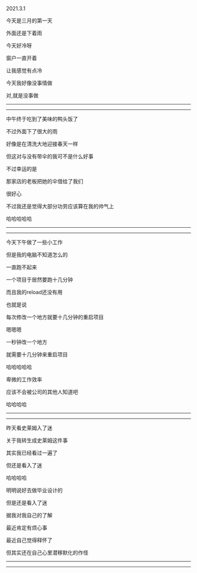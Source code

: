 2021.3.1

今天是三月的第一天

外面还是下着雨

今天好冷呀

窗户一直开着

让我感觉有点冷

今天我好像没事情做

对,就是没事做

----------

----------

中午终于吃到了美味的鸭头饭了

不过外面下了很大的雨

好像是在清洗大地迎接春天一样

但这对与没有带伞的我可不是什么好事

不过幸运的是

那家店的老板把她的伞借给了我们

很好心

不过我还是觉得大部分功劳应该算在我的帅气上

哈哈哈哈哈

-------

------------

今天下午做了一些小工作

但是我的电脑不知道怎么的

一直跑不起来

一个项目于居然要跑十几分钟

而且我的reload还没有用

也就是说

每次修改一个地方就要十几分钟的重启项目

嗯嗯嗯

一秒钟改一个地方

就需要十几分钟来重启项目

哈哈哈哈哈

卑微的工作效率

应该不会被公司的其他人知道吧

哈哈哈哈

-------

-----------

昨天看史莱姆入了迷

关于我转生成史莱姆这件事

其实我已经看过一遍了

但还是看入了迷

哈哈哈哈

明明说好去做毕业设计的

但是还是看入了迷

据我对我自己的了解

最近肯定有烦心事

最近自己觉得释怀了

但其实还在自己心里潜移默化的作怪

---------

-------

